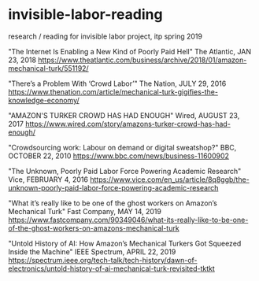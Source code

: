 # invisible-labor-reading
research / reading for invisible labor project, itp spring 2019

"The Internet Is Enabling a New Kind of Poorly Paid Hell"
The Atlantic, JAN 23, 2018
https://www.theatlantic.com/business/archive/2018/01/amazon-mechanical-turk/551192/

"There’s a Problem With ‘Crowd Labor’"
The Nation, JULY 29, 2016
https://www.thenation.com/article/mechanical-turk-gigifies-the-knowledge-economy/

"AMAZON'S TURKER CROWD HAS HAD ENOUGH"
Wired, AUGUST 23, 2017
https://www.wired.com/story/amazons-turker-crowd-has-had-enough/

"Crowdsourcing work: Labour on demand or digital sweatshop?"
BBC, OCTOBER 22, 2010
https://www.bbc.com/news/business-11600902

"The Unknown, Poorly Paid Labor Force Powering Academic Research"
Vice, FEBRUARY 4, 2016 
https://www.vice.com/en_us/article/8q8ggb/the-unknown-poorly-paid-labor-force-powering-academic-research

"What it’s really like to be one of the ghost workers on Amazon’s Mechanical Turk"
Fast Company, MAY 14, 2019
https://www.fastcompany.com/90349046/what-its-really-like-to-be-one-of-the-ghost-workers-on-amazons-mechanical-turk

"Untold History of AI: How Amazon’s Mechanical Turkers Got Squeezed Inside the Machine"
IEEE Spectrum, APRIL 22, 2019
https://spectrum.ieee.org/tech-talk/tech-history/dawn-of-electronics/untold-history-of-ai-mechanical-turk-revisited-tktkt

